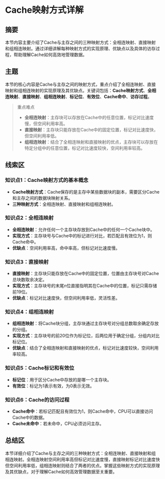 # Cache映射方式详解

## 摘要

本节内容主要介绍了Cache与主存之间的三种映射方式：全相连映射、直接映射和组相连映射。通过详细讲解每种映射方式的实现原理、优缺点以及具体的访存过程，帮助理解Cache如何高效地管理数据。

## 主题

本节的核心内容是Cache与主存之间的映射方式，重点介绍了全相连映射、直接映射和组相连映射的实现原理及其优缺点。关键词包括：**Cache映射方式**、**全相连映射**、**直接映射**、**组相连映射**、**标记位**、**有效位**、**Cache命中**、**访存过程**。

> 重点难点
>
> - **全相连映射**：主存块可以存放在Cache中的任意位置，标记对比速度慢，但空间利用率高。
> - **直接映射**：主存块只能存放在Cache中的固定位置，标记对比速度快，但空间利用率低。
> - **组相连映射**：结合了全相连映射和直接映射的优点，主存块可以存放在特定分组中的任意位置，标记对比速度较快，空间利用率较高。

## 线索区

### 知识点1：Cache映射方式的基本概念
- **Cache映射方式**：Cache保存的是主存中某些数据块的副本，需要区分Cache和主存之间的数据块映射关系。
- **三种映射方式**：全相连映射、直接映射和组相连映射。

### 知识点2：全相连映射
- **全相连映射**：允许任何一个主存块存放到Cache中的任何一个Cache块中。
- **实现方式**：主存块号与Cache中的标记进行对比，若匹配且有效位为1，则Cache命中。
- **优缺点**：空间利用率高，命中率高，但标记对比速度慢。

### 知识点3：直接映射
- **直接映射**：主存块只能存放在Cache中的固定位置，位置由主存块号对Cache总块数取余决定。
- **实现方式**：主存块号的末尾n位直接指明其在Cache中的位置，标记只需存储前19位。
- **优缺点**：标记对比速度快，但空间利用率低，灵活性差。

### 知识点4：组相连映射
- **组相连映射**：将Cache块分组，主存块通过主存块号对分组总数取余确定存放的分组。
- **实现方式**：主存块号的前20位作为标记位，后两位用于确定分组，分组内对比标记位。
- **优缺点**：结合了全相连映射和直接映射的优点，标记对比速度较快，空间利用率较高。

### 知识点5：Cache标记和有效位
- **标记位**：用于区分Cache中存放的是哪一个主存块。
- **有效位**：标记为1表示有效，为0表示无效。

### 知识点6：Cache的访问过程
- **Cache命中**：若标记匹配且有效位为1，则Cache命中，CPU可以直接访问Cache中的数据。
- **Cache未命中**：若未命中，CPU必须访问主存。

## 总结区

本节详细介绍了Cache与主存之间的三种映射方式：全相连映射、直接映射和组相连映射。全相连映射空间利用率高但标记对比速度慢，直接映射标记对比速度快但空间利用率低，组相连映射则结合了两者的优点。掌握这些映射方式的实现原理及其优缺点，对于理解Cache如何高效管理数据至关重要。